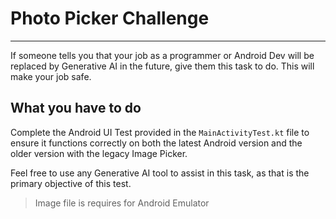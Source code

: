 # Photo Picker Challenge
---
If someone tells you that your job as a programmer or Android Dev will be replaced by Generative AI in the future, give them this task to do. This will make your job safe.

## What you have to do
Complete the Android UI Test provided in the `MainActivityTest.kt` file to ensure it functions correctly on both the latest Android version and the older version with the legacy Image Picker.

Feel free to use any Generative AI tool to assist in this task, as that is the primary objective of this test.

> Image file is requires for Android Emulator

